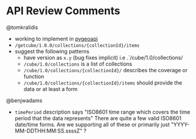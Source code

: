 # API Review Comments

@tomkralidis
- working to implement in [pygeoapi](https://github.com/geopython/pygeoapi)
- `/getcube/1.0.0/collections/{collectionId}/items`
- suggest the following patterns
  - have version as `x.y` (bug fixes implicit) i.e .`/cube/1.0/collections/
  - `/cube/1.0/collections` is a list of collections
  - `/cube/1.0/collections/{collectionId}/` describes the coverage or function
  - `/cube/1.0/collections/{collectionId}/items` should provide the data or at least a form

@benjwadams

- `timePeriod` description says "ISO8601 time range which covers the time period that the data represents"  There are quite a few valid ISO8601 date/time forms.  Are we supporting all of these or primarily just "YYYY-MM-DDTHH:MM:SS.ssssZ" ?

